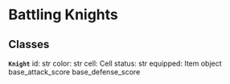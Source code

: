 # Battling Knights

## Classes

**`Knight`**
    id: str
    color: str
    cell: Cell
    status: str
    equipped: Item object
    base_attack_score
    base_defense_score
